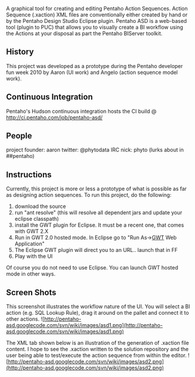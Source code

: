 A graphical tool for creating and editing Pentaho Action Sequences.  Action Sequence (.xaction) XML files are conventionally either created by hand or by the Pentaho Design Studio Eclipse plugin.  Pentaho ASD is a web-based tool (plugin to PUC) that allows you to visually create a BI workflow using the Actions at your disposal as part the Pentaho BIServer toolkit.

## History ##
This project was developed as a prototype during the Pentaho developer fun week 2010 by Aaron (UI work) and Angelo (action sequence model work).

## Continuous Integration ##
Pentaho's Hudson continuous integration hosts the CI build @
http://ci.pentaho.com/job/pentaho-asd/

## People ##
project founder: aaron
twitter: @phytodata
IRC nick: phyto  (lurks about in ##pentaho)

## Instructions ##
Currently, this project is more or less a prototype of what is possible as far as designing action sequences.  To run this project, do the following:
  1. download the source
  1. run "ant resolve" (this will resolve all dependent jars and update your eclipse classpath)
  1. install the GWT plugin for Eclipse.  It must be a recent one, that comes with GWT 2.X
  1. Run in GWT 2.0 hosted mode. In Eclipse go to "Run As->[GWT](GWT.md) Web Application"
  1. The Eclipse GWT plugin will direct you to an URL.. launch that in FF
  1. Play with the UI

Of course you do not need to use Eclipse.  You can launch GWT hosted mode in other ways.

## Screen Shots ##
This screenshot illustrates the workflow nature of the UI.  You will select a BI action (e.g. SQL Lookup Rule), drag it around on the pallet and connect it to other actions.
![http://pentaho-asd.googlecode.com/svn/wiki/images/asd1.png](http://pentaho-asd.googlecode.com/svn/wiki/images/asd1.png)

The XML tab shown below is an illustration of the generation of .xaction file content.  I hope to see the .xaction written to the solution repository and the user being able to test/execute the action sequence from within the editor.
![http://pentaho-asd.googlecode.com/svn/wiki/images/asd2.png](http://pentaho-asd.googlecode.com/svn/wiki/images/asd2.png)